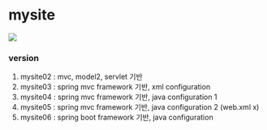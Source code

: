 # mysite

![](https://images.velog.io/images/98kimjh/post/92d4f7e2-376d-4ad1-8723-452ab972081e/image.png)

### version
1. mysite02 : mvc, model2, servlet 기반
2. mysite03 : spring mvc framework 기반, xml configuration
3. mysite04 : spring mvc framework 기반, java configuration 1
4. mysite05 : spring mvc framework 기반, java configuration 2 (web.xml x)
5. mysite06 : spring boot framework 기반, java configuration
